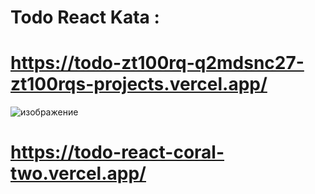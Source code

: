# Todo React Kata : 
# https://todo-zt100rq-q2mdsnc27-zt100rqs-projects.vercel.app/
![изображение](https://github.com/user-attachments/assets/e8627208-2080-4bf2-9da0-aea4bec551c5)

# https://todo-react-coral-two.vercel.app/
